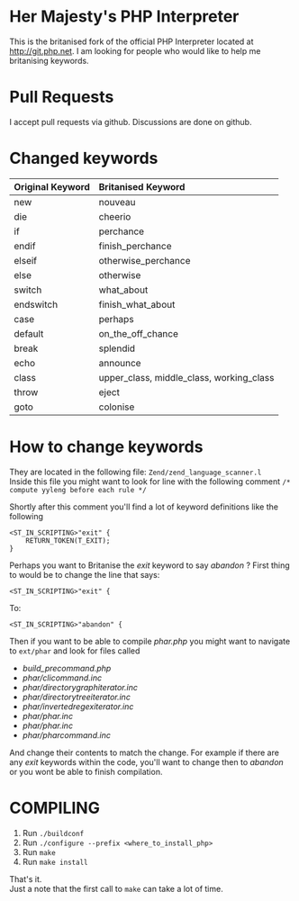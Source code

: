 Her Majesty's PHP Interpreter
===================

This is the britanised fork of the official PHP Interpreter located at http://git.php.net.
I am looking for people who would like to help me britanising keywords.

Pull Requests
=============
I accept pull requests via github. Discussions are done on github.

Changed keywords
================
| Original Keyword | Britanised Keyword |
| :--------------- | :----------------- |
| new              | nouveau            |
| die              | cheerio            |
| if               | perchance          |
| endif            | finish_perchance   |
| elseif           | otherwise_perchance|
| else             | otherwise          |
| switch           | what_about         |
| endswitch        | finish_what_about
| case             | perhaps            |
| default          | on_the_off_chance  |
| break            | splendid           |
| echo             | announce           |
| class            | upper_class, middle_class, working_class |
| throw            | eject              |
| goto             | colonise           |

How to change keywords
======================
They are located in the following file: `Zend/zend_language_scanner.l`<br>
Inside this file you might want to look for line with the following comment `/* compute yyleng before each rule */`

Shortly after this comment you'll find a lot of keyword definitions like the following
```
<ST_IN_SCRIPTING>"exit" {
	RETURN_TOKEN(T_EXIT);
}
```

Perhaps you want to Britanise the *exit* keyword to say *abandon* ?
First thing to would be to change the line that says:
```
<ST_IN_SCRIPTING>"exit" {
```

To:

```
<ST_IN_SCRIPTING>"abandon" {
```

Then if you want to be able to compile *phar.php* you might want to navigate to `ext/phar` and look for files called

* *build_precommand.php*
* *phar/clicommand.inc*
* *phar/directorygraphiterator.inc*
* *phar/directorytreeiterator.inc*
* *phar/invertedregexiterator.inc*
* *phar/phar.inc*
* *phar/phar.inc*
* *phar/pharcommand.inc*

And change their contents to match the change. For example if there are any *exit* keywords within the code, you'll want to change then to *abandon* or you wont be able to finish compilation.

COMPILING
=========
1. Run `./buildconf`
2. Run `./configure --prefix <where_to_install_php>`
3. Run `make`
4. Run `make install`

That's it.<br>
Just a note that the first call to `make` can take a lot of time.
